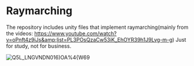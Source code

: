 # Raymarching
The repository includes unity files that implement raymarching(mainly from the videos: https://www.youtube.com/watch?v=oPnft4z9iJs&amp;list=PL3POsQzaCw53iK_EhOYR39h1J9Lvg-m-g) 
Just for study, not for business.

![Q5L_LNGVNDN016)OA%4{W69](https://user-images.githubusercontent.com/67536651/157628745-b41dc7d1-4e24-46a4-876f-a43dbdb328bf.jpg)
